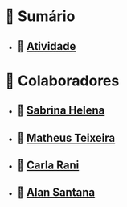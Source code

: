 # 📃 Sumário

- ## 🔗 [Atividade](./ConsoleApp1/Program.cs)

# 👥 Colaboradores

- ## 🔗 [Sabrina Helena](https://github.com/sabrinahelena)
- ## 🔗 [Matheus Teixeira](https://github.com/Kaoticz)
- ## 🔗 [Carla Rani](https://github.com/carlarani)
- ## 🔗 [Alan Santana](https://github.com/alansanvieira)